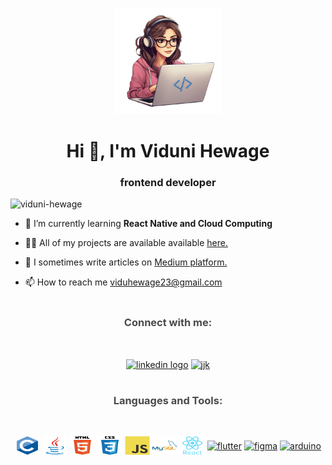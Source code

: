<p align= "center">
  <img src="https://github.com/Viduni-Hewage/Viduni-Hewage/raw/main/defaultProfile.png" width="170">
</p>
<h1 align="center">Hi 👋, I'm Viduni Hewage</h1>
<h3 align="center">frontend developer</h3>

<p align="left"> <img src="https://komarev.com/ghpvc/?username=viduni-hewage&label=Profile%20views&color=0e75b6&style=flat" alt="viduni-hewage" /> </p>

- 🌱 I’m currently learning **React Native and Cloud Computing**

- 👨‍💻 All of my projects are available available [here.](https://github.com/Viduni-Hewage) 

- 📝 I sometimes write articles on [Medium platform.](https://medium.com/@viduhewage02) 

- 📫 How to reach me viduhewage23@gmail.com

<h1 align="center"></h1>
<h3 align="center" style="color:#4A4A4A;">Connect with me:</h3><br>

<p align="center">
<a href="https://www.linkedin.com/in/viduni-hewage-011a30293/" target="blank"><img align="center" src="https://raw.githubusercontent.com/rahuldkjain/github-profile-readme-generator/master/src/images/icons/Social/linked-in-alt.svg" alt="linkedin logo" height="30" width="40" /></a> 
<a href="https://instagram.com/jjk" target="blank"><img align="center" src="https://raw.githubusercontent.com/rahuldkjain/github-profile-readme-generator/master/src/images/icons/Social/instagram.svg" alt="jjk" height="30" width="40" /></a>
</p>

<h1 align="center"></h1>
<h3 align="center" style="color:#4A4A4A;">Languages and Tools:</h3><br>

<p align="center"> 
  <a href="https://www.cprogramming.com/" target="blank"><img align="center" src="https://raw.githubusercontent.com/devicons/devicon/master/icons/c/c-original.svg" alt="c" height="30" width="40" /></a>
  <a href="https://www.java.com" target="blank"><img align="center" src="https://raw.githubusercontent.com/devicons/devicon/master/icons/java/java-original.svg" alt="java" height="30" width="40" /></a>
  <a href="https://www.w3.org/html/" target="blank"><img align="center" src="https://raw.githubusercontent.com/devicons/devicon/master/icons/html5/html5-original-wordmark.svg" alt="html" height="30" width="40" /></a>
  <a href="https://www.w3schools.com/css/" target="blank"><img align="center" src="https://raw.githubusercontent.com/devicons/devicon/master/icons/css3/css3-original-wordmark.svg" alt="css" height="30" width="40" /></a>
  <a href="https://developer.mozilla.org/en-US/docs/Web/JavaScript" target="blank"><img align="center" src="https://raw.githubusercontent.com/devicons/devicon/master/icons/javascript/javascript-original.svg" alt="JS" height="30" width="40" /></a>
  <a href="https://www.mysql.com/" target="blank"><img align="center" src="https://raw.githubusercontent.com/devicons/devicon/master/icons/mysql/mysql-original-wordmark.svg" alt="SQL" height="30" width="40" /></a>
  <a href="https://reactjs.org/" target="blank"><img align="center" src="https://raw.githubusercontent.com/devicons/devicon/master/icons/react/react-original-wordmark.svg" alt="react" height="30" width="40" /></a>
  <a href="https://flutter.dev" target="blank"><img align="center" src="https://www.vectorlogo.zone/logos/flutterio/flutterio-icon.svg" alt="flutter" height="30" width="40" /></a>
  <a href="https://www.figma.com/" target="blank"><img align="center" src="https://www.vectorlogo.zone/logos/figma/figma-icon.svg" alt="figma" height="30" width="40" /></a>
  <a href="https://www.arduino.cc/" target="blank"><img align="center" src="https://cdn.worldvectorlogo.com/logos/arduino-1.svg" alt="arduino" height="30" width="40" /></a>
  
  
  
  
  
  
  
  
 
